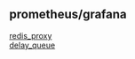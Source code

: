 
## prometheus/grafana

[redis_proxy](redis-proxy/prometheus/prometheus-grafana.md)  
[delay_queue](delay-queue/prometheus-grafana.md)  
